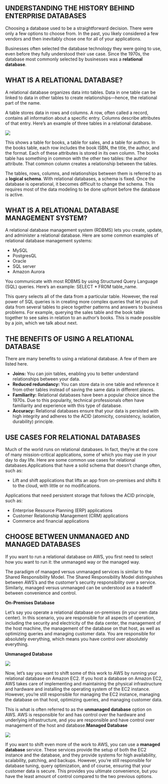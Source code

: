 ## UNDERSTANDING THE HISTORY BEHIND ENTERPRISE DATABASES

Choosing a database used to be a straightforward decision. There were only a few options to choose from. In the past, you likely considered a few vendors and then inevitably chose one for all of your applications.

Businesses often selected the database technology they were going to use, even before they fully understood their use case. Since the 1970s, the database most commonly selected by businesses was a **relational database**.

## WHAT IS A RELATIONAL DATABASE?

A relational database organizes data into tables. Data in one table can be linked to data in other tables to create relationships—hence, the relational part of the name.

A table stores data in rows and columns. A row, often called a record, contains all information about a specific entry. Columns describe attributes of that entry. Here’s an example of three tables in a relational database.

![](https://d3c33hcgiwev3.cloudfront.net/imageAssetProxy.v1/arXzkhNQSCCbBISQO0ZRaQ_3c6b85c478ca431b80171bd0640c72f1_image.png?expiry=1688860800000&hmac=B5Bs-S-z1B_DMFUaYAqjMa0BqluqLCBwSMjZNMqzPSw)

This shows a table for books, a table for sales, and a table for authors. In the books table, each row includes the book ISBN, the title, the author, and the format. Each of these attributes is stored in its own column. The books table has something in common with the other two tables: the author attribute. That common column creates a relationship between the tables.

The tables, rows, columns, and relationships between them is referred to as a **logical schema**. With relational databases, a schema is fixed. Once the database is operational, it becomes difficult to change the schema. This requires most of the data modeling to be done upfront before the database is active.

## WHAT IS A RELATIONAL DATABASE MANAGEMENT SYSTEM?

A relational database management system (RDBMS) lets you create, update, and administer a relational database. Here are some common examples of relational database management systems:

- MySQL
- PostgresQL
- Oracle
- SQL server
- Amazon Aurora

You communicate with most RDBMS by using Structured Query Language (SQL) queries. Here’s an example: SELECT * FROM table_name.

This query selects all of the data from a particular table. However, the real power of SQL queries is in creating more complex queries that let you pull data from several tables to piece together patterns and answers to business problems. For example, querying the sales table and the book table together to see sales in relation to an author’s books. This is made possible by a join, which we talk about next.

## THE BENEFITS OF USING A RELATIONAL DATABASE

There are many benefits to using a relational database. A few of them are listed here.

- **Joins:** You can join tables, enabling you to better understand relationships between your data.
- **Reduced redundancy:** You can store data in one table and reference it from other tables instead of saving the same data in different places.
- **Familiarity:** Relational databases have been a popular choice since the 1970s. Due to this popularity, technical professionals often have familiarity and experience with this type of database.
- **Accuracy:** Relational databases ensure that your data is persisted with high integrity and adheres to the ACID (atomicity, consistency, isolation, durability) principle.

## USE CASES FOR RELATIONAL DATABASES

Much of the world runs on relational databases. In fact, they’re at the core of many mission-critical applications, some of which you may use in your day to day life. Here are some common use cases for relational databases.Applications that have a solid schema that doesn’t change often, such as:

- Lift and shift applications that lifts an app from on-premises and shifts it to the cloud, with little or no modifications.

Applications that need persistent storage that follows the ACID principle, such as:

- Enterprise Resource Planning (ERP) applications
- Customer Relationship Management (CRM) applications
- Commerce and financial applications

## CHOOSE BETWEEN UNMANAGED AND MANAGED DATABASES

If you want to run a relational database on AWS, you first need to select how you want to run it: the unmanaged way or the managed way.

The paradigm of managed versus unmanaged services is similar to the Shared Responsibility Model. The Shared Responsibility Model distinguishes between AWS’s and the customer’s security responsibility over a service. Similarly, managed versus unmanaged can be understood as a tradeoff between convenience and control.

**On-Premises Database**

Let’s say you operate a relational database on-premises (in your own data center). In this scenario, you are responsible for all aspects of operation, including the security and electricity of the data center, the management of the host machine, the management of the database on that host, as well as optimizing queries and managing customer data. You are responsible for absolutely everything, which means you have control over absolutely everything.

**Unmanaged Database**

![](https://d3c33hcgiwev3.cloudfront.net/imageAssetProxy.v1/OonHLsR5RQif5MJkTfbIMw_0aa67d834275415d80ddd2de009c5ef1_image.png?expiry=1688860800000&hmac=jnFXoWeY2doxA3TKi9zvIxI5SQWd3ZmANVHtqcFXFBA)

Now, let’s say you want to shift some of this work to AWS by running your relational database on Amazon EC2. If you host a database on Amazon EC2, AWS takes care of implementing and maintaining the physical infrastructure and hardware and installing the operating system of the EC2 instance. However, you’re still responsible for managing the EC2 instance, managing the database on that host, optimizing queries, and managing customer data.

This is what is often referred to as the **unmanaged database** option on AWS. AWS is responsible for and has control over the hardware and underlying infrastructure, and you are responsible and have control over management of the host and database.**Managed Database**

![](https://d3c33hcgiwev3.cloudfront.net/imageAssetProxy.v1/aSMN48saSWKSPaVJaQ7pow_922b2935f3dd441cb37409c4562a64f1_image.png?expiry=1688860800000&hmac=gna-zp8YQntDcN5OHnA3NkYpSfaFolHUF9cy66Rcwak)

If you want to shift even more of the work to AWS, you can use a **managed database** service. These services provide the setup of both the EC2 instance and the database, and they provide systems for high availability, scalability, patching, and backups. However, you’re still responsible for database tuning, query optimization, and of course, ensuring that your customer data is secure. This provides you ultimate convenience, but you have the least amount of control compared to the two previous options.